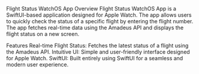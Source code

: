 Flight Status WatchOS App
Overview
Flight Status WatchOS App is a SwiftUI-based application designed for Apple Watch. The app allows users to quickly check the status of a specific flight by entering the flight number. The app fetches real-time data using the Amadeus API and displays the flight status on a new screen.

Features
Real-time Flight Status: Fetches the latest status of a flight using the Amadeus API.
Intuitive UI: Simple and user-friendly interface designed for Apple Watch.
SwiftUI: Built entirely using SwiftUI for a seamless and modern user experience.
